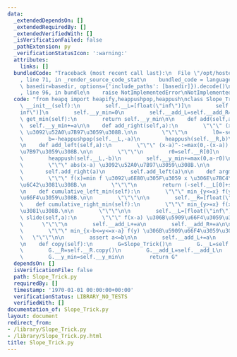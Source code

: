 ```yaml
---
data:
  _extendedDependsOn: []
  _extendedRequiredBy: []
  _extendedVerifiedWith: []
  _isVerificationFailed: false
  _pathExtension: py
  _verificationStatusIcon: ':warning:'
  attributes:
    links: []
  bundledCode: "Traceback (most recent call last):\n  File \"/opt/hostedtoolcache/Python/3.10.8/x64/lib/python3.10/site-packages/onlinejudge_verify/documentation/build.py\"\
    , line 71, in _render_source_code_stat\n    bundled_code = language.bundle(stat.path,\
    \ basedir=basedir, options={'include_paths': [basedir]}).decode()\n  File \"/opt/hostedtoolcache/Python/3.10.8/x64/lib/python3.10/site-packages/onlinejudge_verify/languages/python.py\"\
    , line 96, in bundle\n    raise NotImplementedError\nNotImplementedError\n"
  code: "from heapq import heapify,heappushpop,heappush\nclass Slope_Trick:\n    def\
    \ __init__(self):\n        self.__L=[float(\"inf\")]\n        self.__R=[float(\"\
    inf\")]\n        self.__y_min=0\n        self.__add_L=self.__add_R=0\n\n    def\
    \ get_min(self):\n        return self.__y_min\n\n    def add(self,a):\n      \
    \  self.__y_min+=a\n\n    def add_right(self,a):\n        \"\"\" (x-a)^+:=max(0,x-a)\
    \ \u3092\u52A0\u7B97\u3059\u308B.\n\n        \"\"\"\n        l0=-self.__L[0]\n\
    \        b=-heappushpop(self.__L,-a)\n        heappush(self.__R,b)\n        self.__y_min+=max(0,l0-a)\n\
    \n    def add_left(self,a):\n        \"\"\" (x-a)^-:=max(0,-(x-a)) \u3092\u52A0\
    \u7B97\u3059\u308B.\n\n        \"\"\"\n        r0=self.__R[0]\n        b=heappushpop(self.__R,a)\n\
    \        heappush(self.__L,-b)\n        self.__y_min+=max(0,a-r0)\n\n    def add_both_side(self,a):\n\
    \        \"\"\" abs(x-a) \u3092\u52A0\u7B97\u3059\u308B.\n\n        \"\"\"\n \
    \       self.add_right(a)\n        self.add_left(a)\n\n    def argmin(self):\n\
    \        \"\"\" f(x)=min f \u3092\u6E80\u305F\u3059 x \u306E\u7BC4\u56F2\u3092\
    \u6C42\u3081\u308B.\n        \"\"\"\n        return (-self.__L[0]+self.__add_L,self.__R[0]+self.__add_R)\n\
    \n    def cumulative_left_min(self):\n        \"\"\" min_{y<=x} f(y) \u306B\u5909\
    \u66F4\u3059\u308B.\n\n        \"\"\"\n\n        self.__R=[float(\"inf\")]\n\n\
    \    def cumulative_right_min(self):\n        \"\"\" min_{y>=x} f(x) \u3092\u6C42\
    \u3081\u308B.\n\n        \"\"\"\n\n        self.__L=[float(\"inf\")]\n\n    def\
    \ slide(self,a):\n        \"\"\" f(x-a) \u306B\u5909\u66F4\u3059\u308B.\n\n  \
    \      \"\"\"\n        self.__add_L+=a\n        self.__add_R+=a\n\n    def sliding_window_minimum(self,a,b):\n\
    \        \"\"\" min_{x-b<=y<=x-a} f(y) \u306B\u5909\u66F4\u3059\u308B.\n     \
    \   \"\"\"\n\n        assert a<=b\n\n        self.__add_L+=a\n        self.__add_R+=b\n\
    \n    def copy(self):\n        G=Slope_Trick()\n        G.__L=self.__L.copy()\n\
    \        G.__R=self.__R.copy()\n        G.__add_L=self.__add_L\n        G.__add_R=self.__add_R\n\
    \        G.__y_min=self.__y_min\n        return G"
  dependsOn: []
  isVerificationFile: false
  path: Slope_Trick.py
  requiredBy: []
  timestamp: '1970-01-01 00:00:00+00:00'
  verificationStatus: LIBRARY_NO_TESTS
  verifiedWith: []
documentation_of: Slope_Trick.py
layout: document
redirect_from:
- /library/Slope_Trick.py
- /library/Slope_Trick.py.html
title: Slope_Trick.py
---
```

